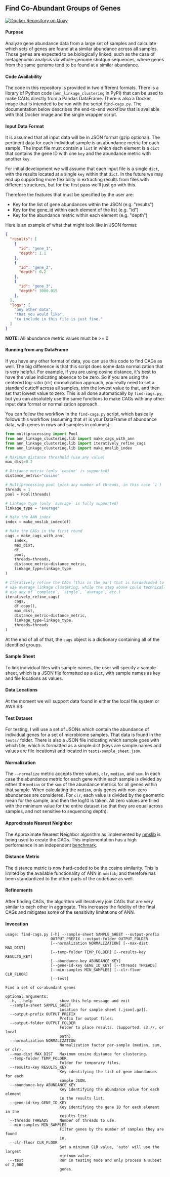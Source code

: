 ## Find Co-Abundant Groups of Genes

[![Docker Repository on Quay](https://quay.io/repository/fhcrc-microbiome/find-cags/status "Docker Repository on Quay")](https://quay.io/repository/fhcrc-microbiome/find-cags)

#### Purpose

Analyze gene abundance data from a large set of samples and calculate
which sets of genes are found at a similar abundance across all samples.
Those genes are expected to be biologically linked, such as the case of
metagenomic analysis via whole-genome shotgun sequences, where genes
from the same genome tend to be found at a similar abundance.


#### Code Availability

The code in this repository is provided in two different formats. There
is a library of Python code (`ann_linkage_clustering` in PyPI) that can
be used to make CAGs directly from a Pandas DataFrame. There is also a
Docker image that is intended to be run with the script `find-cags.py`.
The documentation below describes the end-to-end workflow that is available
with that Docker image and the single wrapper script. 


#### Input Data Format

It is assumed that all input data will be in JSON format (gzip optional).
The pertinent data for each individual sample is an abundance metric for
each sample. The input file must contain a `list` in which each element
is a `dict` that contains the gene ID with one `key` and the abundance
metric with another `key`. 

For initial development we will assume that each input file is a single
`dict`, with the results located at a single `key` within that `dict`. 
In the future we may end up supporting more flexibility in extracting
results from files with different structures, but for the first pass we'll
just go with this.

Therefore the features that must be specified by the user are:

  * Key for the list of gene abundances within the JSON (e.g. "results")
  * Key for the gene_id within each element of the list (e.g. "id")
  * Key for the abundance metric within each element (e.g. "depth")

Here is an example of what that might look like in JSON format:

```json
{
  "results": [
    {
      "id": "gene_1",
      "depth": 1.1
    },
    {
      "id": "gene_2",
      "depth": 0.2
    },
    {
      "id": "gene_3",
      "depth": 3000.015
    },
  ],
  "logs": [
    "any other data",
    "that you would like",
    "to include in this file is just fine."
  ]
}
```

**NOTE**: All abundance metric values must be >= 0


#### Running from any DataFrame

If you have any other format of data, you can use this code to find CAGs as well.
The big difference is that this script does some data normalization that is very
helpful. For example, if you are using cosine distance, it's best to have the value
indicating absence to be zero. So if you are using the centered log-ratio (clr)
normalization approach, you really need to set a standard cuttoff across all samples,
trim the lowest value to that, and then set that lowest value to zero. This is all
done automatically by `find-cags.py`, but you can absolutely use the same functions
to make CAGs with any other input data format or normalization approach.


You can follow the workflow in the `find-cags.py` script, which basically follows
this workflow (assuming that `df` is your DataFrame of abundance data, with genes
in rows and samples in columns):

```python
from multiprocessing import Pool
from ann_linkage_clustering.lib import make_cags_with_ann
from ann_linkage_clustering.lib import iteratively_refine_cags
from ann_linkage_clustering.lib import make_nmslib_index

# Maximum distance threshold (use any value)
max_dist=0.2

# Distance metric (only 'cosine' is supported)
distance_metric="cosine"

# Multiprocessing pool (pick any number of threads, in this case `1`)
threads = 1
pool = Pool(threads)

# Linkage type (only `average` is fully supported)
linkage_type = "average"

# Make the ANN index
index = make_nmslib_index(df)

# Make the CAGs in the first round
cags = make_cags_with_ann(
    index,
    max_dist,
    df,
    pool,
    threads=threads,
    distance_metric=distance_metric,
    linkage_type=linkage_type
)

# Iteratively refine the CAGs (this is the part that is hardedcoded to 
# use average linkage clustering, while the step above could technically
# use any of `complete`, `single`, `average`, etc.)
iteratively_refine_cags(
    cags,
    df.copy(),
    max_dist,
    distance_metric=distance_metric,
    linkage_type=linkage_type,
    threads=threads
)
```

At the end of all of that, the `cags` object is a dictionary containing
all of the identified groups.


#### Sample Sheet

To link individual files with sample names, the user will specify a
sample sheet, which is a JSON file formatted as a `dict`, with sample
names as key and file locations as values. 


#### Data Locations

At the moment we will support data found in either the local file system 
or AWS S3.


#### Test Dataset

For testing, I will use a set of JSONs which contain the abundance of
individual genes for a set of microbiome samples. That data is found in the
`tests/` folder. There is also a JSON file indicating which sample goes
with which file, which is formatted as a simple dict (keys are sample names
and values are file locations) and located in `tests/sample_sheet.json`.


#### Normalization

The `--normalize` metric accepts three values, `clr`, `median`, and `sum`. In each case
the abundance metric for each gene within each sample is divided by either
the `median` or the `sum` of the abundance metrics for all genes within that
sample. When calculating the `median`, only genes with non-zero abundances
are considered. For `clr`, each value is divided by the geometric mean for the
sample, and then the log10 is taken. All zero values are filled with the minimum
value for the entire dataset (so that they are equal across samples, and not
sensitive to sequencing depth).


#### Approximate Nearest Neighbor

The Approximate Nearest Neighbor algorithm as implemented by 
[nmslib](https://nmslib.github.io/nmslib/index.html) is being used to create the CAGs.
This implementation has a high performance in an independent 
[benchmark](http://ann-benchmarks.com/).


#### Distance Metric

The distance metric is now hard-coded to be the cosine similarity. This is limited by the
available functionality of ANN in `nmslib`, and therefore has been standardized to the
other parts of the codebase as well.


#### Refinements

After finding CAGs, the algorithm will iteratively join CAGs that are very similar to each
other in aggregate. This increases the fidelity of the final CAGs and mitigates some of the
sensitivity limitations of ANN.


#### Invocation

```
usage: find-cags.py [-h] --sample-sheet SAMPLE_SHEET --output-prefix
                    OUTPUT_PREFIX --output-folder OUTPUT_FOLDER
                    [--normalization NORMALIZATION] [--max-dist MAX_DIST]
                    [--temp-folder TEMP_FOLDER] [--results-key RESULTS_KEY]
                    [--abundance-key ABUNDANCE_KEY]
                    [--gene-id-key GENE_ID_KEY] [--threads THREADS]
                    [--min-samples MIN_SAMPLES] [--clr-floor CLR_FLOOR]
                    [--test]

Find a set of co-abundant genes

optional arguments:
  -h, --help            show this help message and exit
  --sample-sheet SAMPLE_SHEET
                        Location for sample sheet (.json[.gz]).
  --output-prefix OUTPUT_PREFIX
                        Prefix for output files.
  --output-folder OUTPUT_FOLDER
                        Folder to place results. (Supported: s3://, or local
                        path).
  --normalization NORMALIZATION
                        Normalization factor per-sample (median, sum, or clr).
  --max-dist MAX_DIST   Maximum cosine distance for clustering.
  --temp-folder TEMP_FOLDER
                        Folder for temporary files.
  --results-key RESULTS_KEY
                        Key identifying the list of gene abundances for each
                        sample JSON.
  --abundance-key ABUNDANCE_KEY
                        Key identifying the abundance value for each element
                        in the results list.
  --gene-id-key GENE_ID_KEY
                        Key identifying the gene ID for each element in the
                        results list.
  --threads THREADS     Number of threads to use.
  --min-samples MIN_SAMPLES
                        Filter genes by the number of samples they are found
                        in.
  --clr-floor CLR_FLOOR
                        Set a minimum CLR value, 'auto' will use the largest
                        minimum value.
  --test                Run in testing mode and only process a subset of 2,000
                        genes.

  ```
